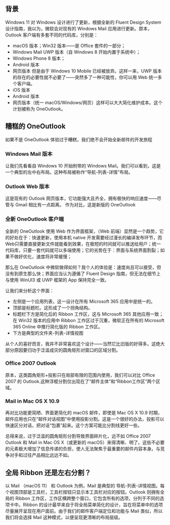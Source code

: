 ## 背景

Windows 11 对 Windows 设计进行了更新，根据全新的 Fluent Design System 设计指南，我以为，微软会对现有的 Windows Mail 应用进行更新。原本，Outlook 客户端有多套不同的代码库，分别是：
- macOS 版本；Win32 版本——是 Office 套件的一部分；
- Windows Mail UWP 版本（自 Windows 8 开始内置于系统中）；
- Windows Phone 8 版本；
- Android 版本 
- 网页版本
但是由于 Windows 10 Mobile 已经被放弃。这样一来，UWP 版本的存在的必要性就不必要了——突然多了一种可能性，你可以用 Web 统一多个客户端。
- iOS 版本
- Android 版本
- 网页版本（统一 macOS/Windows/网页）这样可以大大简化维护成本。这个计划被称为 OneOutlook。



## 糟糕的 OneOutlook
如果不是 OneOutlook 体验过于糟糕，我们绝不会开始全新邮件的开发旅程

### Windows Mail 版本
让我们先看看自 Windows 10 开始附带的 Windows Mail。我们可以看到，这是一个典型的左中右布局。这种布局被称作“导航-列表-详情”布局。

### Outlook Web 版本
这是现有的 Outlook 网页版本，它功能强大且齐全，拥有极快的响应速度——尽管与 Gmail 相比有一点距离。
作为对比，这是新版的 OneOutlook

### 全新 OneOutlook 客户端
全新的 OneOutlook 使用 Web 作为界面框架，（Web 前端）显然是一个趋势，它的好处在于：快速更新，使用本机 native 开发需要经过漫长的编译发布环节，而Web只需要直接更新文件就能看到效果，在极短的时间就可以推送给用户；统一代码库，只要一套代码就可以多端使用；它的劣势在于：界面与系统界面割裂；如果不做好优化，速度将非常缓慢；

那么在 OneOutlook 中微软做得如何？我个人的体验是：速度尚且可以接受，但没有到原生那么快；界面应当认为遵循了 Fluent Design 指南，但无法在细节上与使用 WinUI3 或 UWP 框架的 App 保持完全一致。

让我们来分析这个界面：

- 左侧是一个应用列表，这一设计在所有 Microsoft 365 应用中是统一的。
- 顶部是标题栏。这形成了一个拐角结构。
- 标题栏下方是简化后的 Ribbon 工作区，这与 Microsoft 365 其他应用一致；在 Win32 版本的应用中 Ribbon 工作区过于沉重，微软正在所有的 Microsoft 365 Online 中推行简化版的 Ribbon 工作区。
- 下方是典型的文件夹-列表-详情视图

从个人的喜好而言，我并不非常喜欢这个设计——当然它比旧版的好得多。这绝大部分原因要归功于泛滥成灾的圆角矩形对窗口的区域分割。

### Office 2007 Outlook
原本，这类圆角矩形+投影只在局部有限的范围内使用，我们可以对比 Office 2007 的 Outlook.这种浮框分割仅出现在了“邮件主体”和“Ribbon工作区”两个区域。

### Mail in Mac OS X 10.9
再对比功能更简陋、界面更简化的 macOS 邮件，即使是 Mac OS X 10.9 时期，邮件应用也只在“邮件对话视图”中使用投影分割。这是一个很好的办法，投影可以快速区分对话，把对话“包裹”起来。这个方案可能比分割线更好一些。

总得来说，过于泛滥的圆角矩形分割导致界面碎片化，远不如 Office 2007 Outlook 和 Mail in Mac OS X（或更新的 macOS）来得清晰、明了。这些不必要的元素极大增加了信息传递的负担，使人无法聚焦于最重要的邮件内容本身。与竞争对手和过往产品相比远远不如。

## 全局 Ribbon 还是左右分割？

以 Mail （macOS 11） 和 Outlook 为例，Mail 是典型的 导航-列表-详情视图。每个视图顶部是工具栏，工具栏按钮只显示本工具栏对应的按钮。Outlook 则拥有全局的 Ribbon 工作区，工作区横跨整个窗口，它包含所有的选项，分列于不同的选项卡中。Ribbon 的设计最早来自于将全局菜单简化的设计，旨在将菜单中的选项尽量展开呈现在用户面前。由于我们的邮件客户端定位和功能与 Mail 类似，所以我们将会选择 Mail 这种模式，以便呈现更清晰的布局层级。

